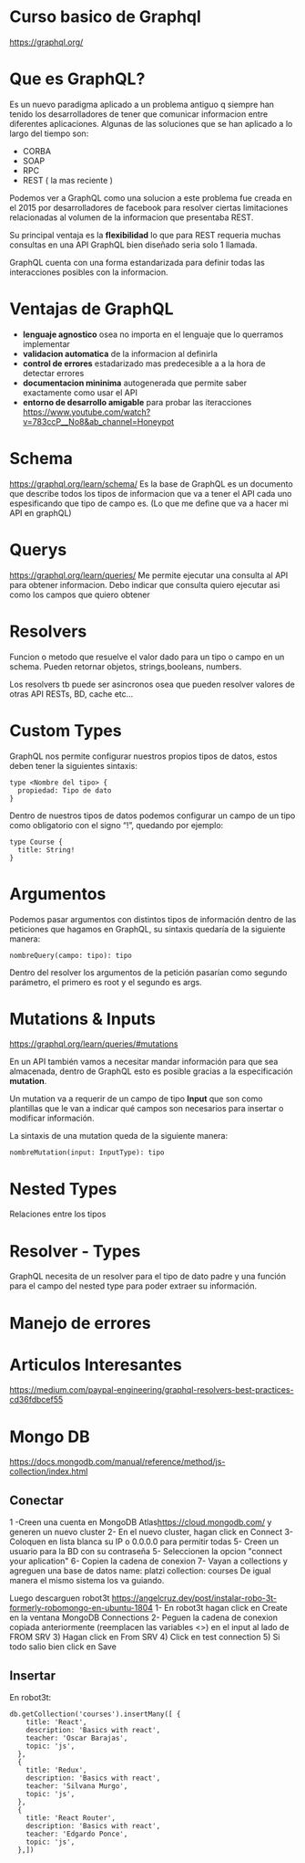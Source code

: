 # Curso basico de Graphql

<https://graphql.org/>

# Que es GraphQL?

Es un nuevo paradigma aplicado a un problema antiguo q siempre han tenido los desarrolladores de tener que comunicar informacion entre diferentes aplicaciones.
Algunas de las soluciones que se han aplicado a lo largo del tiempo son:

- CORBA
- SOAP
- RPC
- REST ( la mas reciente )

Podemos ver a GraphQL como una solucion a este problema fue creada en el 2015 por desarrolladores de facebook para resolver ciertas limitaciones relacionadas al volumen de la informacion que presentaba REST.

Su principal ventaja es la **flexibilidad** lo que para REST requeria muchas consultas en una API GraphQL bien diseñado seria solo 1 llamada.

GraphQL cuenta con una forma estandarizada para definir todas las interacciones posibles con la informacion.

# Ventajas de GraphQL

- **lenguaje agnostico** osea no importa en el lenguaje que lo querramos implementar
- **validacion automatica** de la informacion al definirla
- **control de errores** estadarizado mas predecesible a a la hora de detectar errores
- **documentacion mininima** autogenerada que permite saber exactamente como usar el API
- **entorno de desarrollo amigable** para probar las iteracciones
  <https://www.youtube.com/watch?v=783ccP__No8&ab_channel=Honeypot>

# Schema

<https://graphql.org/learn/schema/>
Es la base de GraphQL es un documento que describe todos los tipos de informacion que va a tener el API cada uno espesificando que tipo de campo es.
(Lo que me define que va a hacer mi API en graphQL)

# Querys

<https://graphql.org/learn/queries/>
Me permite ejecutar una consulta al API para obtener informacion. Debo indicar que consulta quiero ejecutar asi como los campos que quiero obtener

# Resolvers

Funcion o metodo que resuelve el valor dado para un tipo o campo en un schema. Pueden retornar objetos, strings,booleans, numbers.

Los resolvers tb puede ser asincronos osea que pueden resolver valores de otras API RESTs, BD, cache etc...

# Custom Types

GraphQL nos permite configurar nuestros propios tipos de datos, estos deben tener la siguientes sintaxis:

```
type <Nombre del tipo> {
  propiedad: Tipo de dato
}
```

Dentro de nuestros tipos de datos podemos configurar un campo de un tipo como obligatorio con el signo “!”, quedando por ejemplo:

```
type Course {
  title: String!
}
```

# Argumentos

Podemos pasar argumentos con distintos tipos de información dentro de las peticiones que hagamos en GraphQL, su sintaxis quedaría de la siguiente manera:

```
nombreQuery(campo: tipo): tipo
```

Dentro del resolver los argumentos de la petición pasarían como segundo parámetro, el primero es root y el segundo es args.

# Mutations & Inputs

<https://graphql.org/learn/queries/#mutations>

En un API también vamos a necesitar mandar información para que sea almacenada, dentro de GraphQL esto es posible gracias a la especificación **mutation**.

Un mutation va a requerir de un campo de tipo **Input** que son como plantillas que le van a indicar qué campos son necesarios para insertar o modificar información.

La sintaxis de una mutation queda de la siguiente manera:

```
nombreMutation(input: InputType): tipo
```

# Nested Types

Relaciones entre los tipos

# Resolver - Types

GraphQL necesita de un resolver para el tipo de dato padre y una función para el campo del nested type para poder extraer su información.

# Manejo de errores

# Articulos Interesantes

<https://medium.com/paypal-engineering/graphql-resolvers-best-practices-cd36fdbcef55>

# Mongo DB

<https://docs.mongodb.com/manual/reference/method/js-collection/index.html>

## Conectar

1 -Creen una cuenta en MongoDB Atlas<https://cloud.mongodb.com/> y generen un nuevo cluster
2- En el nuevo cluster, hagan click en Connect
3- Coloquen en lista blanca su IP o 0.0.0.0 para permitir todas
5- Creen un usuario para la BD con su contraseña
5- Seleccionen la opcion "connect your aplication"
6- Copien la cadena de conexion
7- Vayan a collections y agreguen una base de datos
name: platzi
collection: courses
De igual manera el mismo sistema los va guiando.

Luego descarguen robot3t <https://angelcruz.dev/post/instalar-robo-3t-formerly-robomongo-en-ubuntu-1804>
1- En robot3t hagan click en Create en la ventana MongoDB Connections
2- Peguen la cadena de conexion copiada anteriormente (reemplacen las variables <>) en el input al lado de FROM SRV 3) Hagan click en From SRV 4) Click en test connection 5) Si todo salio bien click en Save

## Insertar

En robot3t:

```
db.getCollection('courses').insertMany([ {
    title: 'React',
    description: 'Basics with react',
    teacher: 'Oscar Barajas',
    topic: 'js',
  },
  {
    title: 'Redux',
    description: 'Basics with react',
    teacher: 'Silvana Murgo',
    topic: 'js',
  },
  {
    title: 'React Router',
    description: 'Basics with react',
    teacher: 'Edgardo Ponce',
    topic: 'js',
  },])
```
